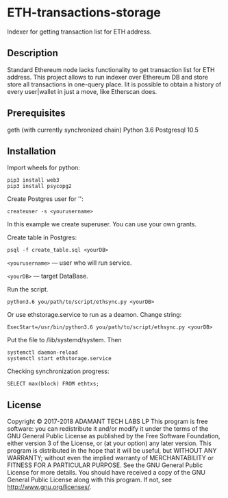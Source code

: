# ETH-transactions-storage
Indexer for getting transaction list for ETH address.

## Description
Standard Ethereum node lacks functionality to get transaction list for ETH address.
This project allows to run indexer over Ethereum DB and store store all transactions in one-query place. Iit is possible to obtain a history of every user|wallet in just a move, like Etherscan does.

## Prerequisites
geth (with currently synchronized chain)
Python 3.6
Postgresql 10.5

## Installation
Import wheels for python:

```
pip3 install web3
pip3 install psycopg2
```

Create Postgres user for '<yourusername>':

```
createuser -s <yourusername>
```
	
In this example we create superuser. You can use your own grants.

Create table in Postgres:

```
psql -f create_table.sql <yourDB>
```

`<yourusername>` — user who will run service.

`<yourDB>` — target DataBase.

Run the script.

```
python3.6 you/path/to/script/ethsync.py <yourDB>
```

Or use ethstorage.service to run as a deamon. Change string:

```
ExecStart=/usr/bin/python3.6 you/path/to/script/ethsync.py <yourDB>
```

Put the file to	/lib/systemd/system. Then

```
systemctl daemon-reload
systemctl start ethstorage.service
```

Checking synchronization progress:

```
SELECT max(block) FROM ethtxs;
```

## License
Copyright © 2017-2018 ADAMANT TECH LABS LP 
This program is free software: you can redistribute it and/or modify it under the terms of the GNU General Public License as published by the Free Software Foundation, either version 3 of the License, or (at your option) any later version.
This program is distributed in the hope that it will be useful, but WITHOUT ANY WARRANTY; without even the implied warranty of MERCHANTABILITY or FITNESS FOR A PARTICULAR PURPOSE. See the GNU General Public License for more details.
You should have received a copy of the GNU General Public License along with this program. If not, see http://www.gnu.org/licenses/.

